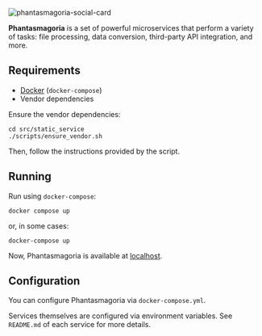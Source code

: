 ![phantasmagoria-social-card](https://github.com/pinkphantasm/phantasmagoria/assets/110753839/196c8393-b0ec-4e61-abc0-46fd9666ef97)

**Phantasmagoria** is a set of powerful microservices that perform a variety of tasks: file processing, data conversion, third-party API integration, and more.

## Requirements

- [Docker](https://www.docker.com/) (`docker-compose`)
- Vendor dependencies

Ensure the vendor dependencies:

```shell
cd src/static_service
./scripts/ensure_vendor.sh
```

Then, follow the instructions provided by the script.

## Running

Run using `docker-compose`:

```shell
docker compose up
```

or, in some cases:

```
docker-compose up
```

Now, Phantasmagoria is available at [localhost](http://localhost).

## Configuration

You can configure Phantasmagoria via `docker-compose.yml`.

Services themselves are configured via environment variables. See `README.md` of each service for more details.
